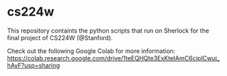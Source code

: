 # cs224w

This repository containts the python scripts that run on Sherlock for the final project of CS224W (@Stanford).

Check out the following Google Colab for more information: https://colab.research.google.com/drive/1teEQHQte3ExKteIAmC6ciplCwuj_hAyF?usp=sharing
